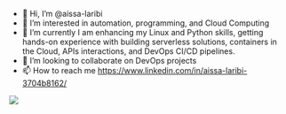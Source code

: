 - 👋 Hi, I’m @aissa-laribi
- 👀 I’m interested in automation, programming, and Cloud Computing
- 🌱 I’m currently I am enhancing my Linux and Python skills, getting hands-on experience with building serverless solutions, containers in the Cloud, APIs interactions, and DevOps CI/CD pipelines.
- 💞️ I’m looking to collaborate on DevOps projects
- 📫 How to reach me https://www.linkedin.com/in/aissa-laribi-3704b8162/

<!---
aissa-laribi/aissa-laribi is a ✨ special ✨ repository because its `README.md` (this file) appears on your GitHub profile.
You can click the Preview link to take a look at your changes.
--->
![](https://komarev.com/ghpvc/?username=aissa-laribi)
